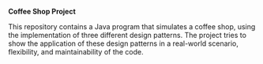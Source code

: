 **Coffee Shop Project**

This repository contains a Java program that simulates a coffee shop, using the implementation of three different design patterns. The project tries to show the application of these design patterns in a real-world scenario, flexibility, and maintainability of the code.

